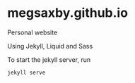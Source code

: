 # megsaxby.github.io
Personal website

Using Jekyll, Liquid and Sass

To start the jekyll server, run
```
jekyll serve
```
